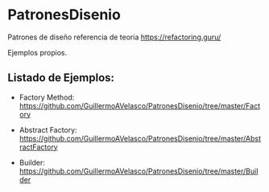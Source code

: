 # PatronesDisenio
Patrones de diseño referencia de teoria https://refactoring.guru/

Ejemplos propios.

## Listado de Ejemplos:

* Factory Method:   https://github.com/GuillermoAVelasco/PatronesDisenio/tree/master/Factory

* Abstract Factory: https://github.com/GuillermoAVelasco/PatronesDisenio/tree/master/AbstractFactory

* Builder:          https://github.com/GuillermoAVelasco/PatronesDisenio/tree/master/Builder
